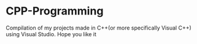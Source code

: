 # CPP-Programming

Compilation of my projects made in C++(or more specifically Visual C++) using Visual Studio.
Hope you like it

